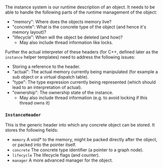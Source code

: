 The instance system is our runtime description of an object. It needs to be able to handle the following parts of the runtime management of the object:

* "memory": Where does the objects memory live?
* "concrete": What is the concrete type of the object (and hence it's memory layout)?
* "lifecycle": When will the object be deleted (and how)?
  * May also include thread information like locks.

Further the actual interpreter of these headers (for C++, defined later as the `instance` helper templates) need to address the following issues:

* Storing a reference to the header.
* "actual": The actual memory currently being manipulated (for example a sub object or a virtual dispatch table).
* "type": The type expression currently being represented (which should lead to an interpretation of actual).
* "ownership": The ownership state of the instance.
  * May also include thread information (e.g. to avoid locking if this thread owns it)

### `InstanceHeader`

This is the generic header into which any concrete object can be stored. It stores the following fields:

* `memory` A void* to the memory, might be packed directly after the object, or packed into the pointer itself.
* `concrete` The concrete type identifier (a pointer to a graph node).
* `lifecycle` The lifecycle flags (and counter).
* `manager` A more advanced manager for the object.
